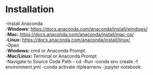 # Installation

-Install Anaconda    
    -**Windows:** https://docs.anaconda.com/anaconda/install/windows/    
    -**Mac:** https://docs.anaconda.com/anaconda/install/mac-os/    
    -**Linux:** https://docs.anaconda.com/anaconda/install/linux/    
-Open  
    -**Windows:** cmd or Anaconda Prompt    
    -**Mac/Linux:** Terminal or Anaconda Prompt    
-Navigate to Source Code Path 
	- cd <SourcePath>
-Run
	-conda env create -f environment.yml
	-conda activate nlplearnenv
	-jupyter notebook
	
	
	
	
 
  
    

